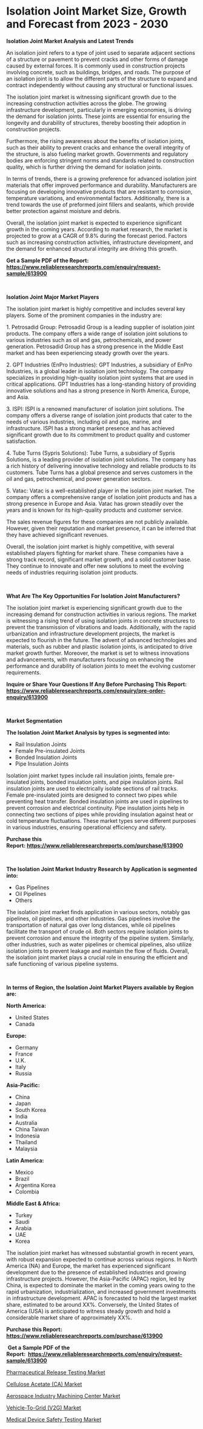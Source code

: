 <p><h1>Isolation Joint Market Size, Growth and Forecast from 2023 - 2030</h1></p><p><strong>Isolation Joint Market Analysis and Latest Trends</strong></p>
<p><p>An isolation joint refers to a type of joint used to separate adjacent sections of a structure or pavement to prevent cracks and other forms of damage caused by external forces. It is commonly used in construction projects involving concrete, such as buildings, bridges, and roads. The purpose of an isolation joint is to allow the different parts of the structure to expand and contract independently without causing any structural or functional issues.</p><p>The isolation joint market is witnessing significant growth due to the increasing construction activities across the globe. The growing infrastructure development, particularly in emerging economies, is driving the demand for isolation joints. These joints are essential for ensuring the longevity and durability of structures, thereby boosting their adoption in construction projects.</p><p>Furthermore, the rising awareness about the benefits of isolation joints, such as their ability to prevent cracks and enhance the overall integrity of the structure, is also fueling market growth. Governments and regulatory bodies are enforcing stringent norms and standards related to construction quality, which is further driving the demand for isolation joints.</p><p>In terms of trends, there is a growing preference for advanced isolation joint materials that offer improved performance and durability. Manufacturers are focusing on developing innovative products that are resistant to corrosion, temperature variations, and environmental factors. Additionally, there is a trend towards the use of preformed joint fillers and sealants, which provide better protection against moisture and debris.</p><p>Overall, the isolation joint market is expected to experience significant growth in the coming years. According to market research, the market is projected to grow at a CAGR of 9.8% during the forecast period. Factors such as increasing construction activities, infrastructure development, and the demand for enhanced structural integrity are driving this growth.</p></p>
<p><strong>Get a Sample PDF of the Report:&nbsp; <a href="https://www.reliableresearchreports.com/enquiry/request-sample/613900">https://www.reliableresearchreports.com/enquiry/request-sample/613900</a></strong></p>
<p>&nbsp;</p>
<p><strong>Isolation Joint Major Market Players</strong></p>
<p><p>The isolation joint market is highly competitive and includes several key players. Some of the prominent companies in the industry are:</p><p>1. Petrosadid Group: Petrosadid Group is a leading supplier of isolation joint products. The company offers a wide range of isolation joint solutions to various industries such as oil and gas, petrochemicals, and power generation. Petrosadid Group has a strong presence in the Middle East market and has been experiencing steady growth over the years.</p><p>2. GPT Industries (EnPro Industries): GPT Industries, a subsidiary of EnPro Industries, is a global leader in isolation joint technology. The company specializes in providing high-quality isolation joint systems that are used in critical applications. GPT Industries has a long-standing history of providing innovative solutions and has a strong presence in North America, Europe, and Asia.</p><p>3. ISPI: ISPI is a renowned manufacturer of isolation joint solutions. The company offers a diverse range of isolation joint products that cater to the needs of various industries, including oil and gas, marine, and infrastructure. ISPI has a strong market presence and has achieved significant growth due to its commitment to product quality and customer satisfaction.</p><p>4. Tube Turns (Sypris Solutions): Tube Turns, a subsidiary of Sypris Solutions, is a leading provider of isolation joint solutions. The company has a rich history of delivering innovative technology and reliable products to its customers. Tube Turns has a global presence and serves customers in the oil and gas, petrochemical, and power generation sectors.</p><p>5. Vatac: Vatac is a well-established player in the isolation joint market. The company offers a comprehensive range of isolation joint products and has a strong presence in Europe and Asia. Vatac has grown steadily over the years and is known for its high-quality products and customer service.</p><p>The sales revenue figures for these companies are not publicly available. However, given their reputation and market presence, it can be inferred that they have achieved significant revenues.</p><p>Overall, the isolation joint market is highly competitive, with several established players fighting for market share. These companies have a strong track record, significant market growth, and a solid customer base. They continue to innovate and offer new solutions to meet the evolving needs of industries requiring isolation joint products.</p></p>
<p>&nbsp;</p>
<p><strong>What Are The Key Opportunities For Isolation Joint Manufacturers?</strong></p>
<p><p>The isolation joint market is experiencing significant growth due to the increasing demand for construction activities in various regions. The market is witnessing a rising trend of using isolation joints in concrete structures to prevent the transmission of vibrations and loads. Additionally, with the rapid urbanization and infrastructure development projects, the market is expected to flourish in the future. The advent of advanced technologies and materials, such as rubber and plastic isolation joints, is anticipated to drive market growth further. Moreover, the market is set to witness innovations and advancements, with manufacturers focusing on enhancing the performance and durability of isolation joints to meet the evolving customer requirements.</p></p>
<p><strong>Inquire or Share Your Questions If Any Before Purchasing This Report: <a href="https://www.reliableresearchreports.com/enquiry/pre-order-enquiry/613900">https://www.reliableresearchreports.com/enquiry/pre-order-enquiry/613900</a></strong></p>
<p>&nbsp;</p>
<p><strong>Market Segmentation</strong></p>
<p><strong>The Isolation Joint Market Analysis by types is segmented into:</strong></p>
<p><ul><li>Rail Insulation Joints</li><li>Female Pre-insulated Joints</li><li>Bonded Insulation Joints</li><li>Pipe Insulation Joints</li></ul></p>
<p><p>Isolation joint market types include rail insulation joints, female pre-insulated joints, bonded insulation joints, and pipe insulation joints. Rail insulation joints are used to electrically isolate sections of rail tracks. Female pre-insulated joints are designed to connect two pipes while preventing heat transfer. Bonded insulation joints are used in pipelines to prevent corrosion and electrical continuity. Pipe insulation joints help in connecting two sections of pipes while providing insulation against heat or cold temperature fluctuations. These market types serve different purposes in various industries, ensuring operational efficiency and safety.</p></p>
<p><strong>Purchase this Report:&nbsp;<a href="https://www.reliableresearchreports.com/purchase/613900">https://www.reliableresearchreports.com/purchase/613900</a></strong></p>
<p>&nbsp;</p>
<p><strong>The Isolation Joint Market Industry Research by Application is segmented into:</strong></p>
<p><ul><li>Gas Pipelines</li><li>Oil Pipelines</li><li>Others</li></ul></p>
<p><p>The isolation joint market finds application in various sectors, notably gas pipelines, oil pipelines, and other industries. Gas pipelines involve the transportation of natural gas over long distances, while oil pipelines facilitate the transport of crude oil. Both sectors require isolation joints to prevent corrosion and ensure the integrity of the pipeline system. Similarly, other industries, such as water pipelines or chemical pipelines, also utilize isolation joints to prevent leakage and maintain the flow of fluids. Overall, the isolation joint market plays a crucial role in ensuring the efficient and safe functioning of various pipeline systems.</p></p>
<p>&nbsp;</p>
<p><strong>In terms of Region, the Isolation Joint Market Players available by Region are:</strong></p>
<p>
    <p> <strong> North America: </strong>
        <ul>
            <li>United States</li>
            <li>Canada</li>
        </ul>
        </p> 
    <p> <strong> Europe: </strong>
        <ul>
            <li>Germany</li>
            <li>France</li>
            <li>U.K.</li>
            <li>Italy</li>
            <li>Russia</li>
        </ul>
        </p> 
    <p> <strong> Asia-Pacific: </strong>
        <ul>
            <li>China</li>
            <li>Japan</li>
            <li>South Korea</li>
            <li>India</li>
            <li>Australia</li>
            <li>China Taiwan</li>
            <li>Indonesia</li>
            <li>Thailand</li>
            <li>Malaysia</li>
        </ul>
        </p> 
    <p> <strong> Latin America: </strong>
        <ul>
            <li>Mexico</li>
            <li>Brazil</li>
            <li>Argentina Korea</li>
            <li>Colombia</li>
        </ul>
        </p> 
    <p> <strong> Middle East & Africa: </strong>
        <ul>
            <li>Turkey</li>
            <li>Saudi</li>
            <li>Arabia</li>
            <li>UAE</li>
            <li>Korea</li>
        </ul>
    </p>
    </p>
<p><p>The isolation joint market has witnessed substantial growth in recent years, with robust expansion expected to continue across various regions. In North America (NA) and Europe, the market has experienced significant development due to the presence of established industries and growing infrastructure projects. However, the Asia-Pacific (APAC) region, led by China, is expected to dominate the market in the coming years owing to the rapid urbanization, industrialization, and increased government investments in infrastructure development. APAC is forecasted to hold the largest market share, estimated to be around XX%. Conversely, the United States of America (USA) is anticipated to witness steady growth and hold a considerable market share of approximately XX%.</p></p>
<p><strong>Purchase this Report: <a href="https://www.reliableresearchreports.com/purchase/613900">https://www.reliableresearchreports.com/purchase/613900</a></strong></p>
<p>&nbsp;<strong>Get a Sample PDF of the Report:&nbsp;&nbsp;<a href="https://www.reliableresearchreports.com/enquiry/request-sample/613900">https://www.reliableresearchreports.com/enquiry/request-sample/613900</a></strong></p>
<p><strong></strong></p>
<p><p><a href="https://medium.com/@ursulastark1/pharmaceutical-release-testing-market-focuses-on-market-share-size-and-projected-forecast-till-2ea058339ab3">Pharmaceutical Release Testing Market</a></p><p><a href="https://github.com/sofyaavrova/Market-Research-Report-List-1/blob/main/cellulose-acetate-ca-market.md">Cellulose Acetate (CA) Market</a></p><p><a href="https://www.linkedin.com/pulse/aerospace-industry-machining-center-market-research-report/">Aerospace Industry Machining Center Market</a></p><p><a href="https://github.com/kholmovskayalyudmila/Market-Research-Report-List-1/blob/main/vehicle-to-grid-v2g-market.md">Vehicle-To-Grid (V2G) Market</a></p><p><a href="https://medium.com/@joelstrosin1928/medical-device-safety-testing-market-opportunities-and-strategies-forecast-for-period-from-b44353014e52">Medical Device Safety Testing Market</a></p></p>